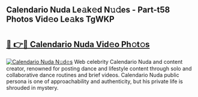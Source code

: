 ## Calendario Nuda Le𝚊k𝚎d N𝚞𝚍es - Part-t58 Photos Vid𝚎o Le𝚊ks TgWKP

# <h2><a href="http://fbcp5b7.evod.top/?m=Calendario+Nuda">🔗 👉🔴 Calendario Nuda Vid𝚎o Ph𝚘t𝚘s</a></h2>

[![Calendario Nuda N𝚞d𝚎s](https://i.imgur.com/8V9OHl7.gif)](http://fbcp5b7.evod.top/?m=Calendario+Nuda)
Web celebrity Calendario Nuda and content creator, renowned for posting dance and lifestyle content through solo and collaborative dance routines and brief videos. Calendario Nuda public persona is one of approachability and authenticity, but his private life is shrouded in mystery. 
